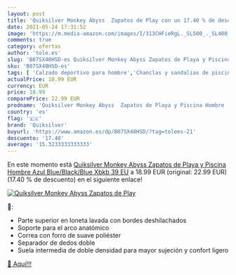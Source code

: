 ```yaml
---
layout: post
title: 'Quiksilver Monkey Abyss  Zapatos de Play con un 17.40 % de descuento'
date: 2021-05-24 17:31:52
image: 'https://m.media-amazon.com/images/I/313CHFieRgL._SL500_._SL400_.jpg'
comments: true
category: ofertas
author: 'tole.es'
slug: 'B07SX48HSD-es Quiksilver Monkey Abyss Zapatos de Playa y Piscina Hombre...'
sku: 'B07SX48HSD-es'
tags: [ 'Calzado deportivo para hombre','Chanclas y sandalias de piscina para hombre','Zapatillas y calzado deportivo para hombre','Zapatos','Zapatos para hombre','Zapatos y complementos','quiksilver','zapatos', ]
actualPrice: 18.99 EUR
currency: EUR
price: 18.99
comparePrice: 22.99 EUR
prodname: 'Quiksilver Monkey Abyss  Zapatos de Playa y Piscina Hombre  Azul  Blue/Black/Blue Xbkb   39 EU'
country: 'es'
flag: '🇪🇸'
brand: 'Quiksilver'
buyurl: 'https://www.amazon.es/dp/B07SX48HSD/?tag=tolees-21'
descuento: '17.40'
average: '15.3233333333333'
---
```


En este momento está [Quiksilver Monkey Abyss  Zapatos de Playa y Piscina Hombre  Azul  Blue/Black/Blue Xbkb   39 EU](https://www.amazon.es/dp/B07SX48HSD/?tag=tolees-21) a 18.99 EUR (original: 22.99 EUR) (17.40 %  de descuento) en el siguiente enlace!

[![Quiksilver Monkey Abyss  Zapatos de Play](https://m.media-amazon.com/images/I/313CHFieRgL._SL500_._SL400_.jpg)](https://www.amazon.es/dp/B07SX48HSD/?tag=tolees-21)

🔎:

- Parte superior en loneta lavada con bordes deshilachados
- Soporte para el arco anatómico
- Correa con forro de suave poliéster
- Separador de dedos doble
- Suela intermedia de doble densidad para mayor sujeción y confort ligero

[🛒 Aquí!!!](https://www.amazon.es/dp/B07SX48HSD/?tag=tolees-21)
